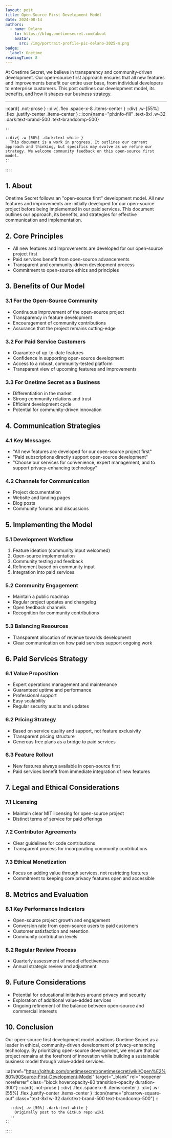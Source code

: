 ```yaml
---
layout: post
title: Open-Source First Development Model
date: 2024-08-14
authors:
  - name: Delano
    to: https://blog.onetimesecret.com/about
    avatar:
      src: /img/portrait-profile-pic-delano-2025-m.png
badge:
  label: Onetime
readingTime: 8
---
```



At Onetime Secret, we believe in transparency and community-driven development. Our open-source first approach ensures that all new features and improvements benefit our entire user base, from individual developers to enterprise customers. This post outlines our development model, its benefits, and how it shapes our business strategy.

---

::card{ .not-prose }
  ::div{ .flex .space-x-8 .items-center }
    ::div{ .w-[55%] .flex .justify-center .items-center }
      ::icon{name="ph:info-fill" .text-8xl .w-32 .dark:text-brand-500 .text-brandcomp-500}

    ::

    ::div{ .w-[50%] .dark:text-white }
      This document is a work in progress. It outlines our current approach and thinking, but specifics may evolve as we refine our strategy. We welcome community feedback on this open-source first model.
    ::
  ::
::


## 1. About

Onetime Secret follows an "open-source first" development model. All new features and improvements are initially developed for our open-source project before being implemented in our paid services. This document outlines our approach, its benefits, and strategies for effective communication and implementation.

## 2. Core Principles

- All new features and improvements are developed for our open-source project first
- Paid services benefit from open-source advancements
- Transparent and community-driven development process
- Commitment to open-source ethics and principles

## 3. Benefits of Our Model

### 3.1 For the Open-Source Community
- Continuous improvement of the open-source project
- Transparency in feature development
- Encouragement of community contributions
- Assurance that the project remains cutting-edge

### 3.2 For Paid Service Customers
- Guarantee of up-to-date features
- Confidence in supporting open-source development
- Access to a robust, community-tested platform
- Transparent view of upcoming features and improvements

### 3.3 For Onetime Secret as a Business
- Differentiation in the market
- Strong community relations and trust
- Efficient development cycle
- Potential for community-driven innovation

## 4. Communication Strategies

### 4.1 Key Messages
- "All new features are developed for our open-source project first"
- "Paid subscriptions directly support open-source development"
- "Choose our services for convenience, expert management, and to support privacy-enhancing technology"

### 4.2 Channels for Communication
- Project documentation
- Website and landing pages
- Blog posts
- Community forums and discussions

## 5. Implementing the Model

### 5.1 Development Workflow
1. Feature ideation (community input welcomed)
2. Open-source implementation
3. Community testing and feedback
4. Refinement based on community input
5. Integration into paid services

### 5.2 Community Engagement
- Maintain a public roadmap
- Regular project updates and changelog
- Open feedback channels
- Recognition for community contributions

### 5.3 Balancing Resources
- Transparent allocation of revenue towards development
- Clear communication on how paid services support ongoing work

## 6. Paid Services Strategy

### 6.1 Value Proposition
- Expert operations management and maintenance
- Guaranteed uptime and performance
- Professional support
- Easy scalability
- Regular security audits and updates

### 6.2 Pricing Strategy
- Based on service quality and support, not feature exclusivity
- Transparent pricing structure
- Generous free plans as a bridge to paid services

### 6.3 Feature Rollout
- New features always available in open-source first
- Paid services benefit from immediate integration of new features

## 7. Legal and Ethical Considerations

### 7.1 Licensing
- Maintain clear MIT licensing for open-source project
- Distinct terms of service for paid offerings

### 7.2 Contributor Agreements
- Clear guidelines for code contributions
- Transparent process for incorporating community contributions

### 7.3 Ethical Monetization
- Focus on adding value through services, not restricting features
- Commitment to keeping core privacy features open and accessible

## 8. Metrics and Evaluation

### 8.1 Key Performance Indicators
- Open-source project growth and engagement
- Conversion rate from open-source users to paid customers
- Customer satisfaction and retention
- Community contribution levels

### 8.2 Regular Review Process
- Quarterly assessment of model effectiveness
- Annual strategic review and adjustment

## 9. Future Considerations

- Potential for educational initiatives around privacy and security
- Exploration of additional value-added services
- Ongoing refinement of the balance between open-source and commercial interests

## 10. Conclusion

Our open-source first development model positions Onetime Secret as a leader in ethical, community-driven development of privacy-enhancing technology. By prioritizing open-source development, we ensure that our project remains at the forefront of innovation while building a sustainable business model through value-added services.

::a{href="https://github.com/onetimesecret/onetimesecret/wiki/Open%E2%80%90Source-First-Development-Model" target="_blank" rel="noopener noreferrer" class="block hover:opacity-80 transition-opacity duration-300"}
  ::card{ .not-prose }
    ::div{ .flex .space-x-8 .items-center }
      ::div{ .w-[55%] .flex .justify-center .items-center }
        ::icon{name="ph:arrow-square-out" class="text-8xl w-32 dark:text-brand-500 text-brandcomp-500"}
      ::

      ::div{ .w-[50%] .dark:text-white }
        Originally post to the GitHub repo wiki
      ::
    ::
  ::
::
